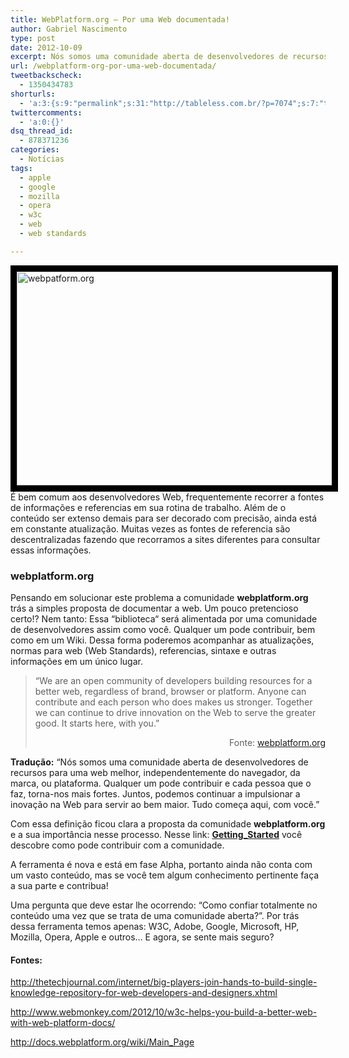 ```yaml
---
title: WebPlatform.org – Por uma Web documentada!
author: Gabriel Nascimento
type: post
date: 2012-10-09
excerpt: Nós somos uma comunidade aberta de desenvolvedores de recursos para uma web melhor.
url: /webplatform-org-por-uma-web-documentada/
tweetbackscheck:
  - 1350434783
shorturls:
  - 'a:3:{s:9:"permalink";s:31:"http://tableless.com.br/?p=7074";s:7:"tinyurl";s:26:"http://tinyurl.com/8k39a7s";s:4:"isgd";s:19:"http://is.gd/OJt7Ga";}'
twittercomments:
  - 'a:0:{}'
dsq_thread_id:
  - 878371236
categories:
  - Notícias
tags:
  - apple
  - google
  - mozilla
  - opera
  - w3c
  - web
  - web standards

---
```

<p style="text-align: left">
  <img class="aligncenter" style="border: 10px solid black" src="http://cdn.thetechjournal.com/wp-content/uploads/2012/10/webplatform.org_.jpg" alt="webpatform.org" width="610" height="342" /><br /> É bem comum aos desenvolvedores Web, frequentemente recorrer a fontes de informações e referencias em sua rotina de trabalho. Além de o conteúdo ser extenso demais para ser decorado com precisão, ainda está em constante atualização. Muitas vezes as fontes de referencia são descentralizadas fazendo que recorramos a sites diferentes para consultar essas informações.
</p>

### webplatform.org

Pensando em solucionar este problema a comunidade **webplatform.org** trás a simples proposta de documentar a web. Um pouco pretencioso certo!? Nem tanto: Essa “biblioteca“ será alimentada por uma comunidade de desenvolvedores assim como você. Qualquer um pode contribuir, bem como em um Wiki. Dessa forma poderemos acompanhar as atualizações, normas para web (Web Standards), referencias, sintaxe e outras informações em um único lugar.

> “We are an open community of developers building resources for a better web, regardless of brand, browser or platform. Anyone can contribute and each person who does makes us stronger. Together we can continue to drive innovation on the Web to serve the greater good. It starts here, with you.”
> 
> <p align="right">
>   Fonte: <a href="http://www1.webplatform.org/" target="_blank">webplatform.org</a>
> </p>

**Tradução:** “Nós somos uma comunidade aberta de desenvolvedores de recursos para uma web melhor, independentemente do navegador, da marca, ou plataforma. Qualquer um pode contribuir e cada pessoa que o faz, torna-nos mais fortes. Juntos, podemos continuar a impulsionar a inovação na Web para servir ao bem maior. Tudo começa aqui, com você.”

Com essa definição ficou clara a proposta da comunidade **webplatform.org** e a sua importância nesse processo. Nesse link: **<a href="http://docs.webplatform.org/wiki/WPD:Getting_Started" target="_blank">Getting_Started</a>** você descobre como pode contribuir com a comunidade.

A ferramenta é nova e está em fase Alpha, portanto ainda não conta com um vasto conteúdo, mas se você tem algum conhecimento pertinente faça a sua parte e contribua!

Uma pergunta que deve estar lhe ocorrendo: “Como confiar totalmente no conteúdo uma vez que se trata de uma comunidade aberta?”. Por trás dessa ferramenta temos apenas: W3C, Adobe, Google, Microsoft, HP, Mozilla, Opera, Apple e outros&#8230; E agora, se sente mais seguro?

#### Fontes:

<http://thetechjournal.com/internet/big-players-join-hands-to-build-single-knowledge-repository-for-web-developers-and-designers.xhtml>

<http://www.webmonkey.com/2012/10/w3c-helps-you-build-a-better-web-with-web-platform-docs/>

<http://docs.webplatform.org/wiki/Main_Page>
